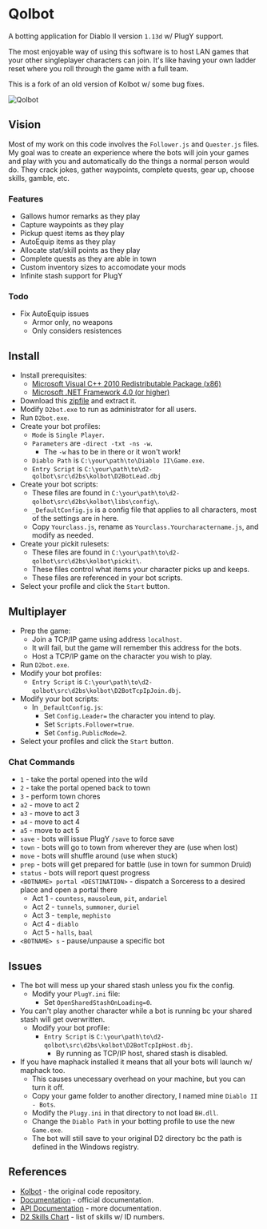 # Qolbot

A botting application for Diablo II version ``1.13d`` w/ PlugY support.

The most enjoyable way of using this software is to host LAN games that your other singleplayer characters can join.  It's like having your own ladder reset where you roll through the game with a full team.

This is a fork of an old version of Kolbot w/ some bug fixes.

![Qolbot](https://i.imgur.com/xJqNewn.png)

## Vision

Most of my work on this code involves the ``Follower.js`` and ``Quester.js`` files.  My goal was to create an experience where the bots will join your games and play with you and automatically do the things a normal person would do.  They crack jokes, gather waypoints, complete quests, gear up, choose skills, gamble, etc.

### Features

- Gallows humor remarks as they play
- Capture waypoints as they play
- Pickup quest items as they play
- AutoEquip items as they play
- Allocate stat/skill points as they play
- Complete quests as they are able in town
- Custom inventory sizes to accomodate your mods
- Infinite stash support for PlugY

### Todo

- Fix AutoEquip issues
	- Armor only, no weapons
	- Only considers resistences

## Install

- Install prerequisites:
	- [Microsoft Visual C++ 2010 Redistributable Package (x86)](https://www.microsoft.com/en-us/download/details.aspx?id=5555)
	- [Microsoft .NET Framework 4.0 (or higher)](https://dotnet.microsoft.com/download/dotnet-framework)
- Download this [zipfile](https://github.com/whipowill/d2-qolbot/archive/master.zip) and extract it.
- Modify ``D2bot.exe`` to run as administrator for all users.
- Run ``D2bot.exe``.
- Create your bot profiles:
	- ``Mode`` is ``Single Player``.
	- ``Parameters`` are ``-direct -txt -ns -w``.
		- The ``-w`` has to be in there or it won't work!
	- ``Diablo Path`` is ``C:\your\path\to\Diablo II\Game.exe``.
	- ``Entry Script`` is ``C:\your\path\to\d2-qolbot\src\d2bs\kolbot\D2BotLead.dbj``
- Create your bot scripts:
	- These files are found in ``C:\your\path\to\d2-qolbot\src\d2bs\kolbot\libs\config\``.
	- ``_DefaultConfig.js`` is a config file that applies to all characters, most of the settings are in here.
	- Copy ``Yourclass.js``, rename as ``Yourclass.Yourcharactername.js``, and modify as needed.
- Create your pickit rulesets:
	- These files are found in ``C:\your\path\to\d2-qolbot\src\d2bs\kolbot\pickit\``.
	- These files control what items your character picks up and keeps.
	- These files are referenced in your bot scripts.
- Select your profile and click the ``Start`` button.

## Multiplayer

- Prep the game:
	- Join a TCP/IP game using address ``localhost``.
	- It will fail, but the game will remember this address for the bots.
	- Host a TCP/IP game on the character you wish to play.
- Run ``D2bot.exe``.
- Modify your bot profiles:
	- ``Entry Script`` is ``C:\your\path\to\d2-qolbot\src\d2bs\kolbot\D2BotTcpIpJoin.dbj``.
- Modify your bot scripts:
	- In ``_DefaultConfig.js``:
		- Set ``Config.Leader=`` the character you intend to play.
		- Set ``Scripts.Follower=true``.
		- Set ``Config.PublicMode=2``.
- Select your profiles and click the ``Start`` button.

### Chat Commands

- ``1`` - take the portal opened into the wild
- ``2`` - take the portal opened back to town
- ``3`` - perform town chores
- ``a2`` - move to act 2
- ``a3`` - move to act 3
- ``a4`` - move to act 4
- ``a5`` - move to act 5
- ``save`` - bots will issue PlugY ``/save`` to force save
- ``town`` - bots will go to town from wherever they are (use when lost)
- ``move`` - bots will shuffle around (use when stuck)
- ``prep`` - bots will get prepared for battle (use in town for summon Druid)
- ``status`` - bots will report quest progress
- ``<BOTNAME> portal <DESTINATION>`` - dispatch a Sorceress to a desired place and open a portal there
	- Act 1 - ``countess``, ``mausoleum``, ``pit``, ``andariel``
	- Act 2 - ``tunnels``, ``summoner``, ``duriel``
	- Act 3 - ``temple``, ``mephisto``
	- Act 4 - ``diablo``
	- Act 5 - ``halls``, ``baal``
- ``<BOTNAME> s`` - pause/unpause a specific bot

## Issues

- The bot will mess up your shared stash unless you fix the config.
	- Modify your ``PlugY.ini`` file:
		- Set ``OpenSharedStashOnLoading=0``.
- You can't play another character while a bot is running bc your shared stash will get overwritten.
	- Modify your bot profile:
		- ``Entry Script`` is ``C:\your\path\to\d2-qolbot\src\d2bs\kolbot\D2BotTcpIpHost.dbj``.
			- By running as TCP/IP host, shared stash is disabled.
- If you have maphack installed it means that all your bots will launch w/ maphack too.
	- This causes unecessary overhead on your machine, but you can turn it off.
	- Copy your game folder to another directory, I named mine ``Diablo II - Bots``.
	- Modify the ``Plugy.ini`` in that directory to not load ``BH.dll``.
	- Change the ``Diablo Path`` in your botting profile to use the new ``Game.exe``.
	- The bot will still save to your original D2 directory bc the path is defined in the Windows registry.

## References

- [Kolbot](https://github.com/kolton/d2bot-with-kolbot/tree/patch-113d-core15) - the original code repository.
- [Documentation](https://github.com/blizzhackers/documentation/blob/master/kolbot/Hotkeys.md/#hotkeys) - official documentation.
- [API Documentation](https://github.com/noah-/d2bs) - more documentation.
- [D2 Skills Chart](https://user.xmission.com/~trevin/DiabloIIv1.09_Skills.html) - list of skills w/ ID numbers.